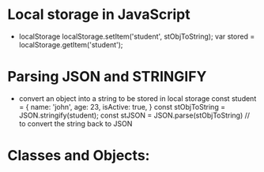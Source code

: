 
# Local storage in JavaScript
- localStorage
	localStorage.setItem('student', stObjToString);
	var stored = localStorage.getItem('student');
	
# Parsing JSON and STRINGIFY
- convert an object into a string to be stored in local storage
	const student = {
		name: 'john',
		age: 23,
		isActive: true,
	}
	const stObjToString = JSON.stringify(student);
	const stJSON = JSON.parse(stObjToString) // to convert the string back to JSON
	
# Classes and Objects:
	

